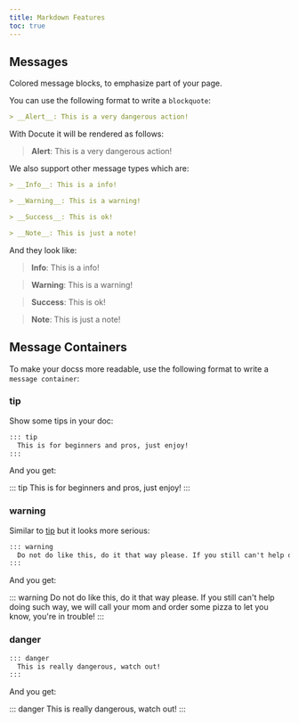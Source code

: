 ```yaml
---
title: Markdown Features
toc: true
---
```


## Messages

Colored message blocks, to emphasize part of your page. 

You can use the following format to write a `blockquote`:

```md
> __Alert__: This is a very dangerous action!
```

With Docute it will be rendered as follows:

> __Alert__: This is a very dangerous action!

We also support other message types which are:

```md
> __Info__: This is a info!

> __Warning__: This is a warning!

> __Success__: This is ok!

> __Note__: This is just a note!
```

And they look like:

> __Info__: This is a info!

> __Warning__: This is a warning!

> __Success__: This is ok!

> __Note__: This is just a note!



## Message Containers

To make your docss more readable, use the following format to write a `message container`:

### tip

Show some tips in your doc:

```md
::: tip
  This is for beginners and pros, just enjoy!
:::
```

And you get:

::: tip
  This is for beginners and pros, just enjoy!
:::


### warning

Similar to [tip](#tip) but it looks more serious:

```md
::: warning
  Do not do like this, do it that way please. If you still can't help doing such way, we will call your mom and order some pizza to let you know, you're in trouble!
:::
```

And you get:

::: warning
  Do not do like this, do it that way please. If you still can't help doing such way, we will call your mom and order some pizza to let you know, you're in trouble!
:::


### danger

```md
::: danger
  This is really dangerous, watch out!
:::
```

And you get:

::: danger
  This is really dangerous, watch out!
:::
